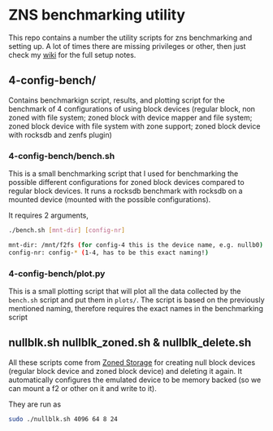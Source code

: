 # ZNS benchmarking utility

This repo contains a number the utility scripts for zns benchmarking and setting up.
A lot of times there are missing privileges or other, then just check my [wiki](https://github.com/nicktehrany/notes/wiki/ZNS#recap-storage-protocols) for the full setup notes.

## 4-config-bench/

Contains benchmarkign script, results, and plotting script for the benchmark of 4 configurations of using block devices (regular block, non zoned with file system; zoned block with device mapper and file system; zoned block device with file system with zone support; zoned block device with rocksdb and zenfs plugin)

### 4-config-bench/bench.sh

This is a small benchmarking script that I used for benchmarking the possible different configurations for zoned block devices compared to regular block devices. It runs a rocksdb benchmark with rocksdb on a mounted device (mounted with the possible configurations).

It requires 2 arguments,

   ```bash
   ./bench.sh [mnt-dir] [config-nr]

   mnt-dir: /mnt/f2fs (for config-4 this is the device name, e.g. nullb0)
   config-nr: config-* (1-4, has to be this exact naming!)
   ```

### 4-config-bench/plot.py

This is a small plotting script that will plot all the data collected by the `bench.sh` script and put them in `plots/`. The script is based on the previously mentioned naming, therefore requires the exact names in the benchmarking script

## nullblk.sh nullblk_zoned.sh & nullblk_delete.sh

All these scripts come from [Zoned Storage](https://zonedstorage.io/getting-started/nullblk/?#creating-a-null_blk-zoned-block-device-more-advanced-cases-configfs) for creating null block devices (regular block device and zoned block device) and deleting it again. It automatically configures the emulated device to be memory backed (so we can mount a f2 or other on it and write to it).

They are run as

```bash
sudo ./nullblk.sh 4096 64 8 24
```
